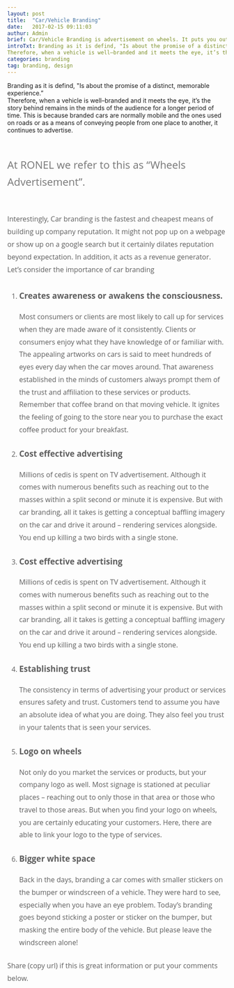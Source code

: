 ```yaml
---
layout: post
title:  "Car/Vehicle Branding"
date:   2017-02-15 09:11:03
authur: Admin
brief: Car/Vehicle Branding is advertisement on wheels. It puts you out there like a carousel in different places. And because most often the vehicle is in motion, and the time to read is short, the artwork must be unique, captivating and yet simple.
introTxt: Branding as it is defind, "Is about the promise of a distinct, memorable experience.” 
Therefore, when a vehicle is well–branded and it meets the eye, it’s the story behind remains in the minds of the audience for a longer period of time. This is because branded cars are normally mobile and the ones used on roads or as a means of conveying people from one place to another, it continues to advertise.
categories: branding
tag: branding, design
---
```


<p> Branding as it is defind, "Is about the promise of a distinct, memorable experience.”
<br> Therefore, when a vehicle is well–branded and it meets the eye, it’s the story behind remains in the minds of the audience for a longer period of time. This is because branded cars are normally mobile and the ones used on roads or as a means of conveying people from one place to another, it continues to advertise. </p>
<p style="box-sizing: border-box; margin: 0px 0px 2em; color: rgb(95, 95, 95); font-family: 'Open Sans', arial, sans-serif; font-size: 16px; line-height: 28.7999992370605px;"></p>
<blockquote style="box-sizing: border-box; padding: 0px; margin: 3em 0px; font-size: 17.5px; border: none; line-height: 1.7; color: rgb(119, 119, 119); font-family: 'Open Sans', arial, sans-serif; background-image: none; background-attachment: initial; background-size: initial; background-origin: initial; background-clip: initial; background-position: initial; background-repeat: initial;">
<p style="box-sizing: border-box; margin: 0px 0px 1em; font-size: 24px; line-height: 1.6;">At RONEL we refer to this as “Wheels Advertisement”. </p>
</blockquote>
<p style="box-sizing: border-box; margin: 0px 0px 2em; color: rgb(95, 95, 95); font-family: 'Open Sans', arial, sans-serif; font-size: 16px; line-height: 28.7999992370605px;"> Interestingly, Car branding is the fastest and cheapest means of building up company reputation. It might not pop up on a webpage or show up on a google search but it certainly dilates reputation beyond expectation. In addition, it acts as a revenue generator. Let’s consider the importance of car branding </p>
<ol style="box-sizing: border-box; margin: 0px 0px 1.5em; -webkit-tap-highlight-color: transparent; color: rgb(95, 95, 95); font-family: 'Open Sans', arial, sans-serif; font-size: 16px; line-height: 28.7999992370605px;">
<li style="box-sizing: border-box; -webkit-tap-highlight-color: transparent;">
<h3>Creates awareness or awakens the consciousness.</h3>
<p>Most consumers or clients are most likely to call up for services when they are made aware of it consistently. Clients or consumers enjoy what they have knowledge of or familiar with. The appealing artworks on cars is said to meet hundreds of eyes every day when the car moves around. That awareness established in the minds of customers always prompt them of the trust and affiliation to these services or products. Remember that coffee brand on that moving vehicle. It ignites the feeling of going to the store near you to purchase the exact coffee product for your breakfast. </p>
</li>
<li style="box-sizing: border-box; -webkit-tap-highlight-color: transparent;">
<h3>Cost effective advertising</h3>
<p>Millions of cedis is spent on TV advertisement. Although it comes with numerous benefits such as reaching out to the masses within a split second or minute it is expensive. But with car branding, all it takes is getting a conceptual baffling imagery on the car and drive it around – rendering services alongside. You end up killing a two birds with a single stone.</p>
</li>
<li style="box-sizing: border-box; -webkit-tap-highlight-color: transparent;">
<h3>Cost effective advertising</h3>
<p>Millions of cedis is spent on TV advertisement. Although it comes with numerous benefits such as reaching out to the masses within a split second or minute it is expensive. But with car branding, all it takes is getting a conceptual baffling imagery on the car and drive it around – rendering services alongside. You end up killing a two birds with a single stone.</p>
</li>
<li style="box-sizing: border-box; -webkit-tap-highlight-color: transparent;">
<h3>Establishing trust</h3>
<p>The consistency in terms of advertising your product or services ensures safety and trust. Customers tend to assume you have an absolute idea of what you are doing. They also feel you trust in your talents that is seen your services. </p>
</li>
<li style="box-sizing: border-box; -webkit-tap-highlight-color: transparent;">
<h3>Logo on wheels</h3>
<p>Not only do you market the services or products, but your company logo as well. Most signage is stationed at peculiar places – reaching out to only those in that area or those who travel to those areas. But when you find your logo on wheels, you are certainly educating your customers. Here, there are able to link your logo to the type of services. </p>
</li>
<li style="box-sizing: border-box; -webkit-tap-highlight-color: transparent;">
<h3>Bigger white space</h3>
<p>Back in the days, branding a car comes with smaller stickers on the bumper or windscreen of a vehicle. They were hard to see, especially when you have an eye problem. Today’s branding goes beyond sticking a poster or sticker on the bumper, but masking the entire body of the vehicle. But please leave the windscreen alone!</p>
</li>
</ol>
<p style="box-sizing: border-box; margin: 0px 0px 2em; color: rgb(95, 95, 95); font-family: 'Open Sans', arial, sans-serif; font-size: 16px; line-height: 28.7999992370605px;"> Share (copy url) if this is great information or put your comments below. </p>